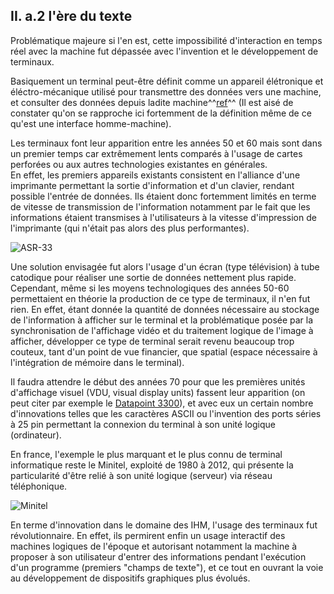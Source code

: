 ## II. a.2 l'ère du texte

Problématique majeure si l'en est, cette impossibilité d'interaction en temps réel avec la machine fut dépassée avec l'invention et le développement de terminaux. 

Basiquement un terminal peut-être définit comme un appareil élétronique et éléctro-mécanique utilisé pour transmettre des données vers une machine, et consulter des données depuis ladite machine^^[ref](https://en.wikipedia.org/wiki/Computer_terminal)^^ (Il est aisé de constater qu'on se rapproche ici fortemment de la définition même de ce qu'est une interface homme-machine).

Les terminaux font leur apparition entre les années 50 et 60 mais sont dans un premier temps car extrêmement lents comparés à l'usage de cartes perforées ou aux autres technologies existantes en générales.  
En effet, les premiers appareils existants consistent en l'alliance d'une imprimante permettant la sortie d'information et d'un clavier, rendant possible l'entrée de données. Ils étaient donc fortemment limités en terme de vitesse de transmission de l'information notamment par le fait que les informations étaient transmises à l'utilisateurs à la vitesse d'impression de l'imprimante (qui n'était pas alors des plus performantes).

![ASR-33](https://upload.wikimedia.org/wikipedia/commons/7/76/ASR-33_1.jpg)

Une solution envisagée fut alors l'usage d'un écran (type télévision) à tube catodique pour réaliser une sortie de données nettement plus rapide. Cependant, même si les moyens technologiques des années 50-60 permettaient en théorie la production de ce type de terminaux, il n'en fut rien. En effet, étant donnée la quantité de données nécessaire au stockage de l'information à afficher sur le terminal et la problématique posée par la synchronisation de l'affichage vidéo et du traitement logique de l'image à afficher, développer ce type de terminal serait revenu beaucoup trop couteux, tant d'un point de vue financier, que spatial (espace nécessaire à l'intégration de mémoire dans le terminal).

Il faudra attendre le début des années 70 pour que les premières unités d'affichage visuel (VDU, visual display units) fassent leur apparition (on peut citer par exemple le [Datapoint 3300](https://en.wikipedia.org/wiki/Datapoint_3300)), et avec eux un certain nombre d'innovations telles que les caractères ASCII ou l'invention des ports séries à 25 pin permettant la connexion du terminal à son unité logique (ordinateur). 

En france, l'exemple le plus marquant et le plus connu de terminal informatique reste le Minitel, exploité de 1980 à 2012, qui présente la particularité d'être relié à son unité logique (serveur) via réseau téléphonique. 

![Minitel](https://upload.wikimedia.org/wikipedia/commons/3/3d/Minitel_terminal.jpg)

En terme d'innovation dans le domaine des IHM, l'usage des terminaux fut révolutionnaire. En effet, ils permirent enfin un usage interactif des machines logiques de l'époque et autorisant notamment la machine à proposer à son utilisateur d'entrer des informations pendant l'exécution d'un programme (premiers "champs de texte"), et ce tout en ouvrant la voie au développement de dispositifs graphiques plus évolués.





